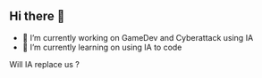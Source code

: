 ## Hi there 👋

- 🔭 I’m currently working on GameDev and Cyberattack using IA
- 🌱 I’m currently learning on using IA to code

Will IA replace us ?
